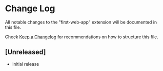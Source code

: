 # Change Log

All notable changes to the "first-web-app" extension will be documented in this file.

Check [Keep a Changelog](http://keepachangelog.com/) for recommendations on how to structure this file.

## [Unreleased]

- Initial release